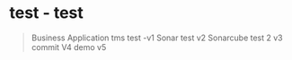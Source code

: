 # test - test
> Business Application
tms test -v1
Sonar  test v2
Sonarcube test 2 v3
commit V4
demo v5